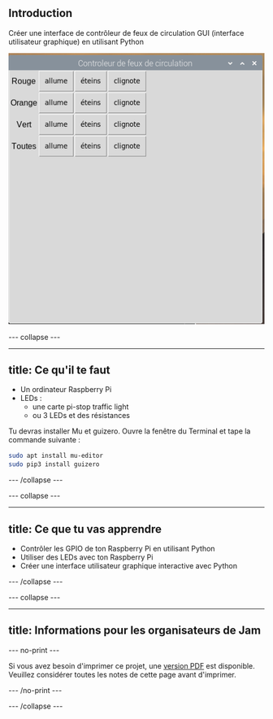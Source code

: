 ## Introduction

Créer une interface de contrôleur de feux de circulation GUI (interface utilisateur graphique) en utilisant Python

![](images/guizero-4.png)

\--- collapse \---

* * *

## title: Ce qu'il te faut

- Un ordinateur Raspberry Pi
- LEDs : 
    - une carte pi-stop traffic light
    - ou 3 LEDs et des résistances

Tu devras installer Mu et guizero. Ouvre la fenêtre du Terminal et tape la commande suivante :

```bash
sudo apt install mu-editor
sudo pip3 install guizero
```

\--- /collapse \---

\--- collapse \---

* * *

## title: Ce que tu vas apprendre

- Contrôler les GPIO de ton Raspberry Pi en utilisant Python
- Utiliser des LEDs avec ton Raspberry Pi
- Créer une interface utilisateur graphique interactive avec Python

\--- /collapse \---

\--- collapse \---

* * *

## title: Informations pour les organisateurs de Jam

\--- no-print \---

Si vous avez besoin d'imprimer ce projet, une [version PDF](https://github.com/raspberrypilearning/jam-worksheets/raw/master/pdf/Traffic-Lights-GUI.pdf) est disponible. Veuillez considérer toutes les notes de cette page avant d'imprimer.

\--- /no-print \---

\--- /collapse \---